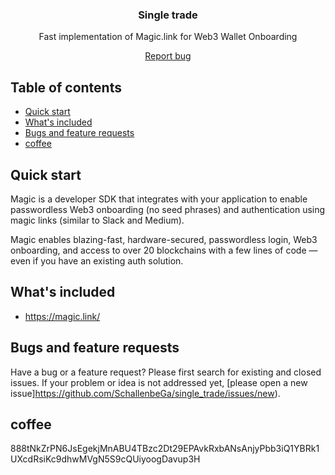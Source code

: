 <p align="center">
  <h3 align="center">Single trade</h3>
  <p align="center">Fast implementation of Magic.link for Web3 Wallet Onboarding</p>
  <p align="center">
    <a href="https://github.com/SchallenbeGa/single_trade/issues/new">Report bug</a>
  </p>
</p>


## Table of contents

- [Quick start](#quick-start)
- [What's included](#whats-included) 
- [Bugs and feature requests](#bugs-and-feature-requests)
- [coffee](#coffee) 

## Quick start

Magic is a developer SDK that integrates with your application to enable passwordless Web3 onboarding (no seed phrases) and authentication using magic links (similar to Slack and Medium).

Magic enables blazing-fast, hardware-secured, passwordless login, Web3 onboarding, and access to over 20 blockchains with a few lines of code — even if you have an existing auth solution.


## What's included

* https://magic.link/

## Bugs and feature requests

Have a bug or a feature request? Please first search for existing and closed issues. If your problem or idea is not addressed yet, [please open a new issue]https://github.com/SchallenbeGa/single_trade/issues/new).

## coffee

888tNkZrPN6JsEgekjMnABU4TBzc2Dt29EPAvkRxbANsAnjyPbb3iQ1YBRk1UXcdRsiKc9dhwMVgN5S9cQUiyoogDavup3H
